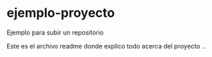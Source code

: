 # ejemplo-proyecto
Ejemplo para subir un repositorio

Este es el  archivo readme  donde explico todo acerca del proyecto ..
